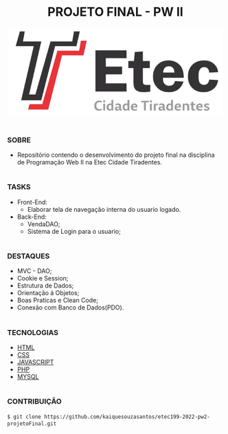 <h1 align=center>PROJETO FINAL - PW II</h1>

<p align="center">
  <img src="etec.png" width="500">
</p>

#
### SOBRE

- Repositório contendo o desenvolvimento do projeto final na disciplina de Programação Web II na Etec Cidade Tiradentes.

#
### TASKS
- Front-End:
  - Elaborar tela de navegação interna do usuario logado.
- Back-End:
  - VendaDAO;
  - Sistema de Login para o usuario;

#
### DESTAQUES
- MVC - DAO;
- Cookie e Session;
- Estrutura de Dados;
- Orientação á Objetos;
- Boas Praticas e Clean Code;
- Conexão com Banco de Dados(PDO).

#
### TECNOLOGIAS
- [HTML]()
- [CSS]()
- [JAVASCRIPT]()
- [PHP](https://www.php.net/docs.php)
- [MYSQL](https://dev.mysql.com/doc)

#
### CONTRIBUIÇÃO

```
$ git clone https://github.com/kaiquesouzasantos/etec199-2022-pw2-projetoFinal.git 
```
